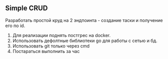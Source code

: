 ## Simple CRUD

Разработать простой круд на 2 эндпоинта - создание таски и получение его по id.

1) Для реализации поднять постгрес на docker. 
2) Использовать дефолтные библиотеки go для работы с сетью и бд.
3) Использовать git только через cmd
4) Постараться выполнить за час

